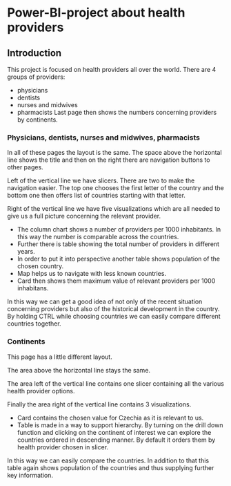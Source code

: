 # Power-BI-project about health providers
## Introduction
This project is focused on health providers all over the world. There are 4 groups of providers:
* physicians
* dentists
* nurses and midwives
* pharmacists
Last page then shows the numbers concerning providers by continents.

### Physicians, dentists, nurses and midwives, pharmacists
In all of these pages the layout is the same. The space above the horizontal line shows the title and then on the right there are navigation buttons to other pages.

Left of the vertical line we have slicers. There are two to make the navigation easier. The top one chooses the first letter of the country and the bottom one then offers list of countries starting with that letter. 

Right of the vertical line we have five visualizations which are all needed to give us a full picture concerning the relevant provider. 
* The column chart shows a number of providers per 1000 inhabitants. In this way the number is comparable across the countries. 
* Further there is table showing the total number of providers in different years. 
* In order to put it into perspective another table shows population of the chosen country.
* Map helps us to navigate with less known countries.
* Card then shows them maximum value of relevant providers per 1000 inhabitans.

In this way we can get a good idea of not only of the recent situation concerning providers but also of the historical development in the country.
By holding CTRL while choosing countries we can easily compare different countries together.

### Continents
This page has a little different layout. 

The area above the horizontal line stays the same.

The area left of the vertical line contains one slicer containing all the various health provider options.

Finally the area right of the vertical line contains 3 visualizations.
* Card contains the chosen value for Czechia as it is relevant to us.
* Table is made in a way to support hierarchy. By turning on the drill down function and clicking on the continent of interest we can explore the countries ordered in descending manner. By default it orders them by health provider chosen in slicer. 

In this way we can easily compare the countries. In addition to that this table again shows population of the countries and thus supplying further key information.
